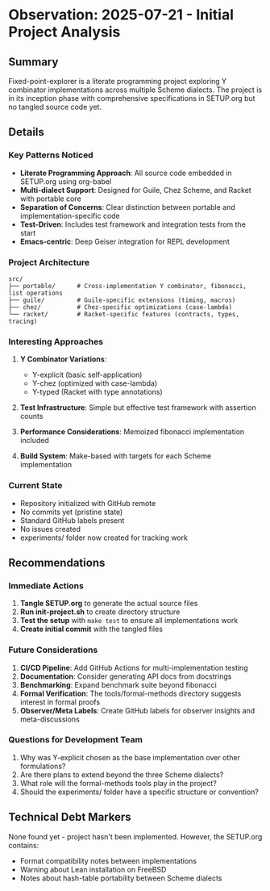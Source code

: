 # Observation: 2025-07-21 - Initial Project Analysis

## Summary
Fixed-point-explorer is a literate programming project exploring Y combinator implementations across multiple Scheme dialects. The project is in its inception phase with comprehensive specifications in SETUP.org but no tangled source code yet.

## Details

### Key Patterns Noticed
- **Literate Programming Approach**: All source code embedded in SETUP.org using org-babel
- **Multi-dialect Support**: Designed for Guile, Chez Scheme, and Racket with portable core
- **Separation of Concerns**: Clear distinction between portable and implementation-specific code
- **Test-Driven**: Includes test framework and integration tests from the start
- **Emacs-centric**: Deep Geiser integration for REPL development

### Project Architecture
```
src/
├── portable/      # Cross-implementation Y combinator, fibonacci, list operations
├── guile/         # Guile-specific extensions (timing, macros)
├── chez/          # Chez-specific optimizations (case-lambda)
└── racket/        # Racket-specific features (contracts, types, tracing)
```

### Interesting Approaches
1. **Y Combinator Variations**: 
   - Y-explicit (basic self-application)
   - Y-chez (optimized with case-lambda)
   - Y-typed (Racket with type annotations)

2. **Test Infrastructure**: Simple but effective test framework with assertion counts
3. **Performance Considerations**: Memoized fibonacci implementation included
4. **Build System**: Make-based with targets for each Scheme implementation

### Current State
- Repository initialized with GitHub remote
- No commits yet (pristine state)
- Standard GitHub labels present
- No issues created
- experiments/ folder now created for tracking work

## Recommendations

### Immediate Actions
1. **Tangle SETUP.org** to generate the actual source files
2. **Run init-project.sh** to create directory structure
3. **Test the setup** with `make test` to ensure all implementations work
4. **Create initial commit** with the tangled files

### Future Considerations
1. **CI/CD Pipeline**: Add GitHub Actions for multi-implementation testing
2. **Documentation**: Consider generating API docs from docstrings
3. **Benchmarking**: Expand benchmark suite beyond fibonacci
4. **Formal Verification**: The tools/formal-methods directory suggests interest in formal proofs
5. **Observer/Meta Labels**: Create GitHub labels for observer insights and meta-discussions

### Questions for Development Team
1. Why was Y-explicit chosen as the base implementation over other formulations?
2. Are there plans to extend beyond the three Scheme dialects?
3. What role will the formal-methods tools play in the project?
4. Should the experiments/ folder have a specific structure or convention?

## Technical Debt Markers
None found yet - project hasn't been implemented. However, the SETUP.org contains:
- Format compatibility notes between implementations
- Warning about Lean installation on FreeBSD
- Notes about hash-table portability between Scheme dialects